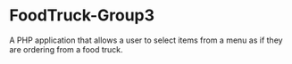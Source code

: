 # FoodTruck-Group3

A PHP application that allows a user to select items from a menu as if they are ordering from a food truck.
